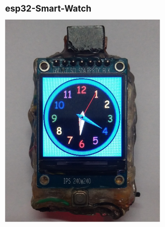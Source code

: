 # esp32-Smart-Watch
![Clock Image](https://github.com/shuvabratadey/esp32-Smart-Watch/blob/main/pictures/CLOCK.jpg)
